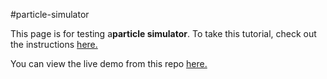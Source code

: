 #particle-simulator

This page is for testing a<strong>particle simulator</strong>. To take this tutorial, check out the instructions <a href=https://youtu.be/0Kx4Y9TVMGg title="Tutorial"> here.</a>


You can view the live demo from this repo <a href=https://claudebaxter.github.io/particle-simulator/life.html title="Test Page"> here.</a>

